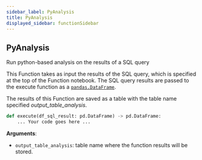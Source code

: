 ```yaml
---
sidebar_label: PyAnalysis
title: PyAnalysis
displayed_sidebar: functionSidebar
---
```


## PyAnalysis

Run python-based analysis on the results of a SQL query

This Function takes as input the results of the SQL query, which is specified at the top of the Function notebook.
The SQL query results are passed to the execute function as a [`pandas.DataFrame`](https://pandas.pydata.org/docs/reference/api/pandas.DataFrame.html).

The results of this Function are saved as a table with the table name specified *output_table_analysis*.

```python
def execute(df_sql_result: pd.DataFrame) -> pd.DataFrame:
    ... Your code goes here ...
```

**Arguments**:

- `output_table_analysis`: table name where the function results will be stored.

